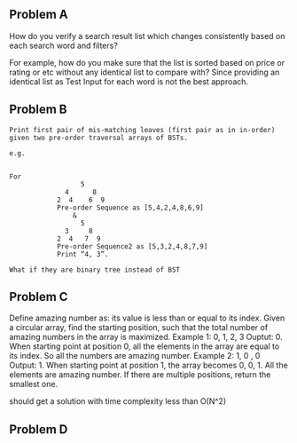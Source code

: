 Problem A
----------
How do you verify a search result list which changes consistently based on each search word and filters? 

For example, how do you make sure that the list is sorted based on price or rating or etc without any identical list to compare with? Since providing an identical list as Test Input for each word is not the best approach.


Problem B
----------
```
Print first pair of mis-matching leaves (first pair as in in-order) given two pre-order traversal arrays of BSTs. 

e.g.


For
                  5
              4      8
            2  4    6  9
            Pre-order Sequence as [5,4,2,4,8,6,9]
                &
                  5
              3     8
            2  4   7  9
            Pre-order Sequence2 as [5,3,2,4,8,7,9]
            Print “4, 3”.

What if they are binary tree instead of BST
```

Problem C
-----------
Define amazing number as: its value is less than or equal to its index. Given a circular array, find the starting position, such that the total number of amazing numbers in the array is maximized. 
Example 1: 0, 1, 2, 3 
Ouptut: 0. When starting point at position 0, all the elements in the array are equal to its index. So all the numbers are amazing number. 
Example 2: 1, 0 , 0 
Output: 1. When starting point at position 1, the array becomes 0, 0, 1. All the elements are amazing number. 
If there are multiple positions, return the smallest one. 

should get a solution with time complexity less than O(N^2)


Problem D
-----------

